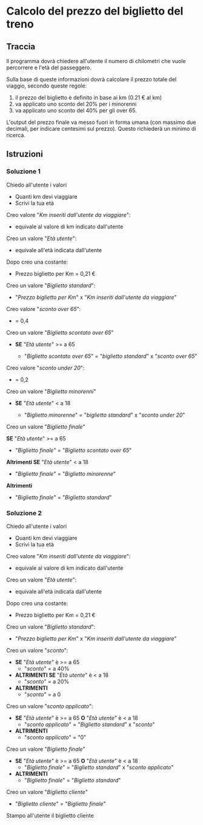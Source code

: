 # Calcolo del prezzo del biglietto del treno

## Traccia

Il programma dovrà chiedere all'utente il numero di chilometri che vuole percorrere e l'età del passeggero.

Sulla base di queste informazioni dovrà calcolare il prezzo totale del viaggio, secondo queste regole:

1. il prezzo del biglietto è definito in base ai km (0.21 € al km)
2. va applicato uno sconto del 20% per i minorenni
3. va applicato uno sconto del 40% per gli over 65.

L'output del prezzo finale va messo fuori in forma umana (con massimo due decimali, per indicare centesimi sul prezzo). Questo richiederà un minimo di ricerca.

## Istruzioni

### Soluzione 1

Chiedo all'utente i valori

- Quanti km devi viaggiare
- Scrivi la tua età

Creo valore "_Km inseriti dall'utente da viaggiare_":

- equivale al valore di km indicato dall'utente

Creo un valore "_Età utente_":

- equivale all'età indicata dall'utente

Dopo creo una costante:

- Prezzo biglietto per Km = 0,21 €

Creo un valore "_Biglietto standard_":

- "_Prezzo biglietto per Km_" x "_Km inseriti dall'utente da viaggiare_"

Creo valore "_sconto over 65_":

- = 0,4

Creo un valore "_Biglietto scontato over 65_"

- **SE** "_Età utente_" >= a 65

  - "_Biglietto scontato over 65_" = "_biglietto standard_" x "_sconto over 65_"

Creo valore "_sconto under 20_":

- = 0,2

Creo un valore "_Biglietto minorenni_"

- **SE** "_Età utente_" < a 18

  - "_Biglietto minorenne_" = "_biglietto standard_" x "_sconto under 20_"

Creo un valore "_Biglietto finale_"

**SE** "_Età utente_" >= a 65

- "_Biglietto finale_" = "_Biglietto scontato over 65_"

**Altrimenti SE** "_Età utente_" < a 18

- "_Biglietto finale_" = "_Biglietto minorenne_"

**Altrimenti**

- "_Biglietto finale_" = "_Biglietto standard_"

### Soluzione 2

Chiedo all'utente i valori

- Quanti km devi viaggiare
- Scrivi la tua età

Creo valore "_Km inseriti dall'utente da viaggiare_":

- equivale al valore di km indicato dall'utente

Creo un valore "_Età utente_":

- equivale all'età indicata dall'utente

Dopo creo una costante:

- Prezzo biglietto per Km = 0,21 €

Creo un valore "_Biglietto standard_":

- "_Prezzo biglietto per Km_" x "_Km inseriti dall'utente da viaggiare_"

Creo un valore "_sconto_":

- **SE** "_Età utente_" è >= a 65
  - "_sconto_" = a 40%
- **ALTRIMENTI SE** "_Età utente_" è < a 18
  - "_sconto_" = a 20%
- **ALTRIMENTI**
  - "_sconto_" = a 0

Creo un valore "_sconto applicato_":

- **SE** "_Età utente_" è >= a 65 **O** "_Età utente_" è < a 18
  - "_sconto applicato_" = "_Biglietto standard_" x "_sconto_"
- **ALTRIMENTI**
  - "_sconto applicato_" = "0"

Creo un valore "_Biglietto finale_"

- **SE** "_Età utente_" è >= a 65 **O** "_Età utente_" è < a 18
  - "_Biglietto finale_" = "_Biglietto standard_" x "_sconto applicato_"
- **ALTRIMENTI**
  - "_Biglietto finale_" = "_Biglietto standard_"

Creo un valore "_Biglietto cliente_"

- "_Biglietto cliente_" = "_Biglietto finale_"

Stampo all'utente il biglietto cliente
